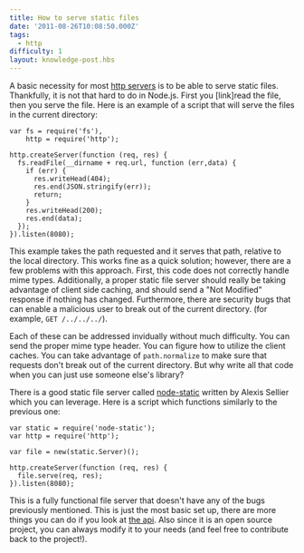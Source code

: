 ```yaml
---
title: How to serve static files
date: '2011-08-26T10:08:50.000Z'
tags:
  - http
difficulty: 1
layout: knowledge-post.hbs
---
```


A basic necessity for most [http servers](/how-do-i-create-a-https-server) is to be able to serve static files. Thankfully, it is not that hard to do in Node.js. First you [link]read the file, then you serve the file.  Here is an example of a script that will serve the files in the current directory:

    var fs = require('fs'),
        http = require('http');

    http.createServer(function (req, res) {
      fs.readFile(__dirname + req.url, function (err,data) {
        if (err) {
          res.writeHead(404);
          res.end(JSON.stringify(err));
          return;
        }
        res.writeHead(200);
        res.end(data);
      });
    }).listen(8080);

This example takes the path requested and it serves that path, relative to the local directory. This works fine as a quick solution; however, there are a few problems with this approach. First, this code does not correctly handle mime types. Additionally, a proper static file server should really be taking advantage of client side caching, and should send a "Not Modified" response if nothing has changed.  Furthermore, there are security bugs that can enable a malicious user to break out of the current directory. (for example, `GET /../../../`).

Each of these can be addressed invidually without much difficulty. You can send the proper mime type header. You can figure how to utilize the client caches. You can take advantage of `path.normalize` to make sure that requests don't break out of the current directory. But why write all that code when you can just use someone else's library?

There is a good static file server called [node-static](https://github.com/cloudhead/node-static) written by Alexis Sellier which you can leverage. Here is a script which functions similarly to the previous one:

    var static = require('node-static');
    var http = require('http');

    var file = new(static.Server)();

    http.createServer(function (req, res) {
      file.serve(req, res);
    }).listen(8080);

This is a fully functional file server that doesn't have any of the bugs previously mentioned. This is just the most basic set up, there are more things you can do if you look at [the api](https://github.com/cloudhead/node-static). Also since it is an open source project, you can always modify it to your needs (and feel free to contribute back to the project!).
